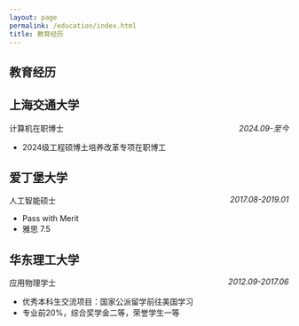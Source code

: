 ```yaml
---
layout: page
permalink: /education/index.html
title: 教育经历
---
```


## 教育经历

## **上海交通大学**
计算机在职博士 <span style="float:right;font-style: oblique;">2024.09-至今</span>

- 2024级工程硕博土培养改革专项在职博工

## **爱丁堡大学**

人工智能硕士 <span style="float:right;font-style: oblique;">2017.08-2019.01</span>

- Pass with Merit
- 雅思 7.5

## **华东理工大学**

应用物理学士 <span style="float:right;font-style: oblique;">2012.09-2017.06</span>

- 优秀本科生交流项目：国家公派留学前往美国学习
- 专业前20%，综合奖学金二等，荣誉学生一等